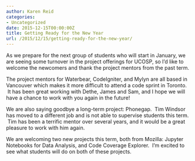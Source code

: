 ```yaml
---
author: Karen Reid
categories:
- Uncategorized
date: 2015-12-15T00:00:00Z
title: Getting Ready for the New Year
url: /2015/12/15/getting-ready-for-the-new-year/
---
```


As we prepare for the next group of students who will start in January, we are seeing some turnover in the project offerings for UCOSP, so I&#8217;d like to welcome the newcomers and thank the project mentors from the past term.

The project mentors for Waterbear, CodeIgniter, and Mylyn are all based in Vancouver which makes it more difficult to attend a code sprint in Toronto.  It has been great working with Dethe, James and Sam, and I hope we will have a chance to work with you again in the future!

We are also saying goodbye a long-term project: Phonegap.  Tim Windsor has moved to a different job and is not able to supervise students this term.  Tim has been a terrific mentor over several years, and it would be a great pleasure to work with him again.

We are welcoming two new projects this term, both from Mozilla: <span class="">Jupyter Notebooks for Data Analysis, and Code Coverage Explorer.  I&#8217;m excited to see what students will do on both of these projects.</span>